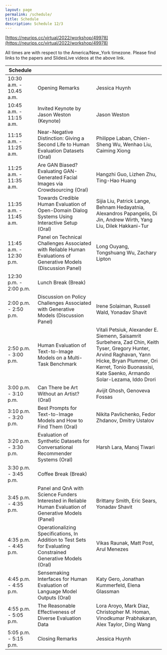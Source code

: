 ```yaml
---
layout: page
permalink: /schedule/
title: Schedule
description: Schedule 12/3
---
```

[https://neurips.cc/virtual/2022/workshop/49978](https://neurips.cc/virtual/2022/workshop/49978) 

All times are with respect to the America/New_York timezone. Please find links to the papers and SlidesLive videos at the above link.

| Schedule        |            |  |
| ------------- |:-------------| :-----|
| 10:30 a.m. - 10.45 a.m.      | Opening Remarks | Jessica Huynh |
| 10:45 a.m. - 11:15 a.m.      | Invited Keynote by Jason Weston (Keynote)      |   Jason Weston |
| 11:15 a.m. - 11:25 a.m. | Near-Negative Distinction: Giving a Second Life to Human Evaluation Datasets (Oral)      |    Philippe Laban, Chien-Sheng Wu, Wenhao Liu, Caiming Xiong |
| 11:25 a.m. - 11:35 a.m. | Are GAN Biased? Evaluating GAN-Generated Facial Images via Crowdsourcing (Oral) | Hangzhi Guo, Lizhen Zhu, Ting-Hao Huang |
| 11:35 a.m. - 11:45 a.m. | Towards Credible Human Evaluation of Open-Domain Dialog Systems Using Interactive Setup (Oral) | Sijia Liu, Patrick Lange, Behnam Hedayatnia, Alexandros Papangelis, Di Jin, Andrew Wirth, Yang Liu, Dilek Hakkani-Tur |
| 11:45 a.m. - 12:30 p.m. | Panel on Technical Challenges Associated with Reliable Human Evaluations of Generative Models (Discussion Panel) | Long Ouyang, Tongshuang Wu, Zachary Lipton |
| 12:30 p.m. - 2:00 p.m. | Lunch Break (Break) | |
| 2:00 p.m. - 2:50 p.m. | Discussion on Policy Challenges Associated with Generative Models (Discussion Panel) | Irene Solaiman, Russell Wald, Yonadav Shavit |
| 2:50 p.m. - 3:00 p.m. | Human Evaluation of Text-to-Image Models on a Multi-Task Benchmark | Vitali Petsiuk, Alexander E. Siemenn, Saisamrit Surbehera, Zad Chin, Keith Tyser, Gregory Hunter, Arvind Raghavan, Yann Hicke, Bryan Plummer, Ori Kerret, Tonio Buonassisi, Kate Saenko, Armando Solar-Lezama, Iddo Drori |
| 3:00 p.m. - 3:10 p.m. | Can There be Art Without an Artist? (Oral) | Avijit Ghosh, Genoveva Fossas | 
| 3:10 p.m. - 3:20 p.m. | Best Prompts for Text-to-Image Models and How to Find Them (Oral) | Nikita Pavlichenko, Fedor Zhdanov, Dmitry Ustalov |
| 3:20 p.m. - 3:30 p.m. | Evaluation of Synthetic Datasets for Conversational Recommender Systems (Oral) | Harsh Lara, Manoj Tiwari |
| 3:30 p.m. - 3:45 p.m. | Coffee Break (Break) | |
| 3:45 p.m. - 4:35 p.m. | Panel and QnA with Science Funders Interested in Reliable Human Evaluation of Generative Models (Panel) | Brittany Smith, Eric Sears, Yonadav Shavit |
| 4:35 p.m. - 4:45 p.m. | Operationalizing Specifications, In Addition to Test Sets for Evaluating Constrained Generative Models (Oral) | Vikas Raunak, Matt Post, Arul Menezes |
| 4:45 p.m. - 4:55 p.m. | Sensemaking Interfaces for Human Evaluation of Language Model Outputs (Oral) | Katy Gero, Jonathan Kummerfeld, Elena Glassman |
| 4:55 p.m. - 5:05 p.m. | The Reasonable Effectiveness of Diverse Evaluation Data | Lora Aroyo, Mark Diaz, Christopher M. Homan, Vinodkumar Prabhakaran, Alex Taylor, Ding Wang |
| 5:05 p.m. - 5:15 p.m. | Closing Remarks | Jessica Huynh
